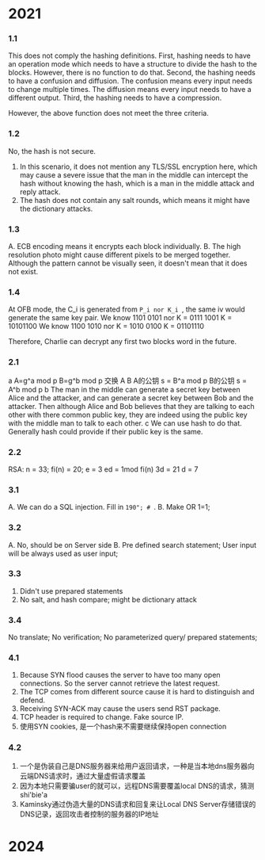 # 2021
### 1.1 
This does not comply the hashing definitions. 
First, hashing needs to have an operation mode which needs to have a structure to divide the hash to the blocks. However, there is no function to do that. 
Second, the hashing needs to have a confusion and diffusion. The confusion means every input needs to change multiple times. The diffusion means every input needs to have a different output. 
Third, the hashing needs to have a compression. 

However, the above function does not meet the three criteria. 
### 1.2
No, the hash is not secure. 
1. In this scenario, it does not mention any TLS/SSL encryption here, which may cause a severe issue that the man in the middle can intercept the hash without knowing the hash, which is a man in the middle attack and reply attack. 
2. The hash does not contain any salt rounds, which means it might have the dictionary attacks. 
### 1.3 
A. ECB encoding means it encrypts each block individually. 
B. The high resolution photo might cause different pixels to be merged together. Although the pattern cannot be visually seen, it doesn't mean that it does not exist. 

### 1.4 
At OFB mode, the C_i is generated from `P_i nor K_i `, the same iv would generate the same key pair. 
We know 1101 0101 nor K = 0111 1001 
K = 10101100
We know 1100 1010 nor K = 1010 0100
K = 01101110

Therefore, Charlie can decrypt any first two blocks word in the future. 
### 2.1 
a
A=g^a mod p
B=g^b mod p
交换 A B
A的公钥 s = B^a mod p
B的公钥 s = A^b mod p
b
The man in the middle can generate a secret key between Alice and the attacker, and can generate a secret key between Bob and the attacker. Then although Alice and Bob believes that they are talking to each other with there common public key, they are indeed using the public key with the middle man to talk to each other. 
c
We can use hash to do that. Generally hash could provide if their public key is the same. 


### 2.2
RSA: n = 33; fi(n) = 20; e = 3
ed = 1mod fi(n)
3d = 21 d = 7

### 3.1
A. We can do a SQL injection. Fill in `190"; # `. 
B. Make OR 1=1; 
### 3.2
A. No, should be on Server side
B. Pre defined search statement; User input will be always used as user input; 
### 3.3
1. Didn't use prepared statements
2. No salt, and hash compare; might be dictionary attack
### 3.4
No translate; No verification; No parameterized query/ prepared statements; 
### 4.1 
1. Because SYN flood causes the server to have too many open connections. So the server cannot retrieve the latest request. 
2. The TCP comes from different source cause it is hard to distinguish and defend. 
3. Receiving SYN-ACK may cause the users send RST package. 
4. TCP header is required to change. Fake source IP. 
5. 使用SYN cookies, 是一个hash来不需要继续保持open connection
### 4.2
1. 一个是伪装自己是DNS服务器来给用户返回请求，一种是当本地dns服务器向云端DNS请求时，通过大量虚假请求覆盖
2. 因为本地只需要骗user的就可以，远程DNS需要覆盖local DNS的请求，猜测shi'bie'a
3. Kaminsky通过伪造大量的DNS请求和回复来让Local DNS Server存储错误的DNS记录，返回攻击者控制的服务器的IP地址

# 2024
##